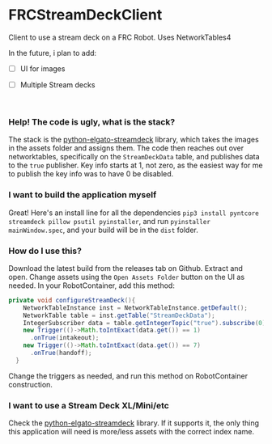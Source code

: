 # FRCStreamDeckClient

Client to use a stream deck on a FRC Robot. Uses NetworkTables4

In the future, i plan to add:

* [ ] UI for images

* [ ] Multiple Stream decks

 

### Help! The code is ugly, what is the stack?

The stack is the [python-elgato-streamdeck](https://github.com/abcminiuser/python-elgato-streamdeck) library, which takes the images in the assets folder and assigns them. The code then reaches out over networktables, specifically on the `StreamDeckData` table, and publishes data to the `true` publisher. Key info starts at 1, not zero, as the easiest way for me to publish the key info was to have 0 be disabled. 

### I want to build the application myself

Great! Here's an install line for all the dependencies `pip3 install pyntcore streamdeck pillow psutil pyinstaller`, and run `pyinstaller mainWindow.spec`, and your build will be in the `dist` folder. 

### How do I use this?

Download the latest build from the releases tab on Github. Extract and open. Change assets using the `Open Assets Folder` button on the UI as needed. In your RobotContainer, add this method:

```java  
private void configureStreamDeck(){
    NetworkTableInstance inst = NetworkTableInstance.getDefault();
    NetworkTable table = inst.getTable("StreamDeckData");
    IntegerSubscriber data = table.getIntegerTopic("true").subscribe(0);
    new Trigger(()->Math.toIntExact(data.get()) == 1)
      .onTrue(intakeout);
    new Trigger(()->Math.toIntExact(data.get()) == 7)
      .onTrue(handoff);
  }
```

Change the triggers as needed, and run this method on RobotContainer construction. 



### I want to use a Stream Deck XL/Mini/etc

Check the [python-elgato-streamdeck](https://github.com/abcminiuser/python-elgato-streamdeck) library. If it supports it, the only thing this application will need is more/less assets with the correct index name.  

